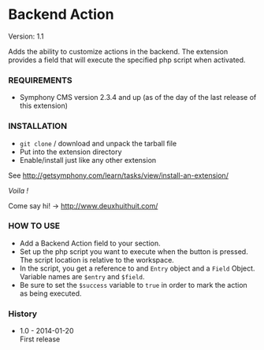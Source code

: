 # Backend Action #

Version: 1.1

Adds the ability to customize actions in the backend.
The extension provides a field that will execute the specified php script when activated.

### REQUIREMENTS ###

- Symphony CMS version 2.3.4 and up (as of the day of the last release of this extension)

### INSTALLATION ###

- `git clone` / download and unpack the tarball file
- Put into the extension directory
- Enable/install just like any other extension

See <http://getsymphony.com/learn/tasks/view/install-an-extension/>

*Voila !*

Come say hi! -> <http://www.deuxhuithuit.com/>

### HOW TO USE ###

- Add a Backend Action field to your section.
- Set up the php script you want to execute when the button is pressed. The script location is relative to the workspace.
- In the script, you get a reference to and `Entry` object and a `Field` Object. Variable names are `$entry` and `$field`.
- Be sure to set the `$success` variable to `true` in order to mark the action as being executed.

### History ###

- 1.0 - 2014-01-20    
  First release  